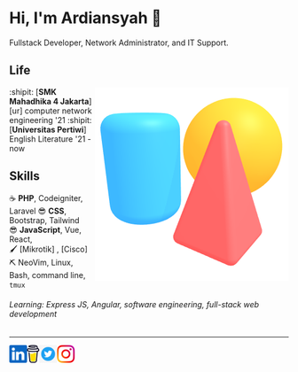 Hi, I'm Ardiansyah :wave:
===================

Fullstack Developer, Network Administrator, and IT Support.

Life
----

<img align="right" src="scene.png">

:shipit: [**SMK Mahadhika 4 Jakarta**][ur] 
computer network engineering '21 
:shipit: [**Universitas Pertiwi**] English Literature '21 - now

Skills
------

:coffee:         **PHP**, Codeigniter, Laravel 
:sunglasses:          **CSS**, Bootstrap, Tailwind  
:sunglasses:     **JavaScript**, Vue, React,   
:paintbrush:     [Mikrotik] , [Cisco]   
:pick:           NeoVim, Linux, Bash, command line, `tmux`

[inkscape]: https://inkscape.org
[spline]: https://spline.design

###### Learning: Express JS, Angular, software engineering, full-stack web development


- - -

<!--<a href="https://novakcgx.me">
    <img height="32" align="left" alt="Website" src="img/icons/personal.png" />
</a>-->

<a href="https://www.linkedin.com/in/zach-nguyen">
    <img height="32" align="left" alt="LinkedIn" src="linkedin.png" />
</a>

<a href="https://www.buymeacoffee.com/ardiansyah?new=1">
    <img height="32" align="left" alt="Buy Me a Coffee" src="buymeacoffee.png" />
</a>

<a href="https://twitter.com/Ardiansyahh_2?t=cNIPJ9Xj5l1vvyqWKq0RWQ&s=09">
    <img height="32" align="left" alt="Twiter" src="twiter.png" />
</a>

<a href="https://www.instagram.com/ardi.ansyahh3/?next=%2F&hl=id">
    <img height="32" align="left" alt="Instagram" src="instagram.png" />
</a>
